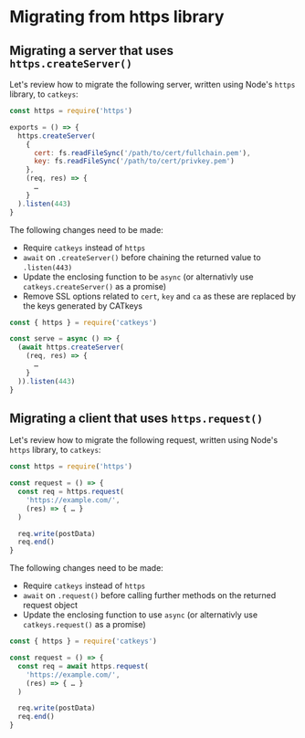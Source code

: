 # Migrating from https library

## Migrating a server that uses `https.createServer()`

Let's review how to migrate the following server, written using Node's `https` library, to `catkeys`:

```javascript
const https = require('https')

exports = () => {
  https.createServer(
    {
      cert: fs.readFileSync('/path/to/cert/fullchain.pem'),
      key: fs.readFileSync('/path/to/cert/privkey.pem')
    },
    (req, res) => {
      …
    }
  ).listen(443)
}
```

The following changes need to be made:

* Require `catkeys` instead of `https`
* `await` on `.createServer()` before chaining the returned value to `.listen(443)`
* Update the enclosing function to be `async` (or alternativly use `catkeys.createServer()` as a promise)
* Remove SSL options related to `cert`, `key` and `ca` as these are replaced by the keys generated by CATkeys

```javascript
const { https } = require('catkeys')

const serve = async () => {
  (await https.createServer(
    (req, res) => {
      …
    }
  )).listen(443)
}
```

## Migrating a client that uses `https.request()`

Let's review how to migrate the following request, written using Node's `https` library, to `catkeys`:

```javascript
const https = require('https')

const request = () => {
  const req = https.request(
    'https://example.com/',
    (res) => { … }
  )

  req.write(postData)
  req.end()
}
```

The following changes need to be made:

* Require `catkeys` instead of `https`
* `await` on `.request()` before calling further methods on the returned request object
* Update the enclosing function to use `async` (or alternativly use `catkeys.request()` as a promise)

```javascript
const { https } = require('catkeys')

const request = () => {
  const req = await https.request(
    'https://example.com/',
    (res) => { … }
  )

  req.write(postData)
  req.end()
}
```
